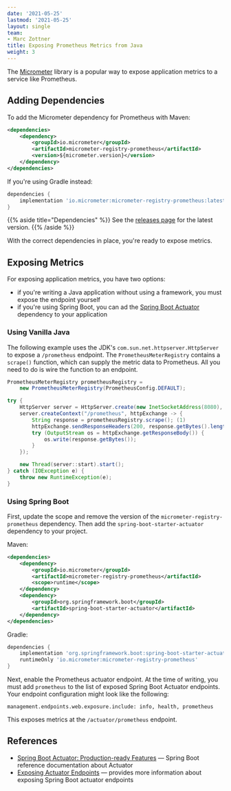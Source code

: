 ```yaml
---
date: '2021-05-25'
lastmod: '2021-05-25'
layout: single
team:
- Marc Zottner
title: Exposing Prometheus Metrics from Java
weight: 3
---
```


The [Micrometer](https://micrometer.io/) library is a popular way to expose
application metrics to a service like Prometheus.

## Adding Dependencies

To add the Micrometer dependency for Prometheus with Maven:

```xml
<dependencies>
    <dependency>
        <groupId>io.micrometer</groupId>
        <artifactId>micrometer-registry-prometheus</artifactId>
        <version>${micrometer.version}</version>
    </dependency>
</dependencies>
```

If you're using Gradle instead:

```gradle
dependencies {
    implementation 'io.micrometer:micrometer-registry-prometheus:latest.release'
}
```

{{% aside title="Dependencies" %}}
See the
[releases page](https://github.com/micrometer-metrics/micrometer/releases) for
the latest version.
{{% /aside %}}

With the correct dependencies in place, you're ready to expose metrics.

## Exposing Metrics

For exposing application metrics, you have two options:

- if you're writing a Java application without using a framework, you must
  expose the endpoint yourself
- if you're using Spring Boot, you can ad the
  [Spring Boot Actuator](https://docs.spring.io/spring-boot/docs/current/reference/html/production-ready-features.html#production-ready)
  dependency to your application

### Using Vanilla Java

The following example uses the JDK's `com.sun.net.httpserver.HttpServer` to
expose a `/prometheus` endpoint. The `PrometheusMeterRegistry` contains a
`scrape()` function, which can supply the metric data to Prometheus. All you
need to do is wire the function to an endpoint.

```java
PrometheusMeterRegistry prometheusRegistry =
    new PrometheusMeterRegistry(PrometheusConfig.DEFAULT);

try {
    HttpServer server = HttpServer.create(new InetSocketAddress(8080), 0);
    server.createContext("/prometheus", httpExchange -> {
        String response = prometheusRegistry.scrape(); (1)
        httpExchange.sendResponseHeaders(200, response.getBytes().length);
        try (OutputStream os = httpExchange.getResponseBody()) {
            os.write(response.getBytes());
        }
    });

    new Thread(server::start).start();
} catch (IOException e) {
    throw new RuntimeException(e);
}
```

### Using Spring Boot

First, update the scope and remove the version of the
`micrometer-registry-prometheus` dependency. Then add the
`spring-boot-starter-actuator` dependency to your project.

Maven:

```xml
<dependencies>
    <dependency>
        <groupId>io.micrometer</groupId>
        <artifactId>micrometer-registry-prometheus</artifactId>
        <scope>runtime</scope>
    </dependency>
    <dependency>
        <groupId>org.springframework.boot</groupId>
        <artifactId>spring-boot-starter-actuator</artifactId>
    </dependency>
</dependencies>
```

Gradle:

```gradle
dependencies {
    implementation 'org.springframework.boot:spring-boot-starter-actuator'
    runtimeOnly 'io.micrometer:micrometer-registry-prometheus'
}
```

Next, enable the Prometheus actuator endpoint. At the time of writing, you must
add `prometheus` to the list of exposed Spring Boot Actuator endpoints. Your
endpoint configuration might look like the following:

```
management.endpoints.web.exposure.include: info, health, prometheus
```

This exposes metrics at the `/actuator/prometheus` endpoint.

## References

- [Spring Boot Actuator: Production-ready Features](https://docs.spring.io/spring-boot/docs/current/reference/html/production-ready-features.html#production-ready)
  — Spring Boot reference documentation about Actuator
- [Exposing Actuator Endpoints](https://docs.spring.io/spring-boot/docs/current/reference/html/production-ready-features.html#production-ready-endpoints-exposing-endpoints)
  — provides more information about exposing Spring Boot actuator endpoints